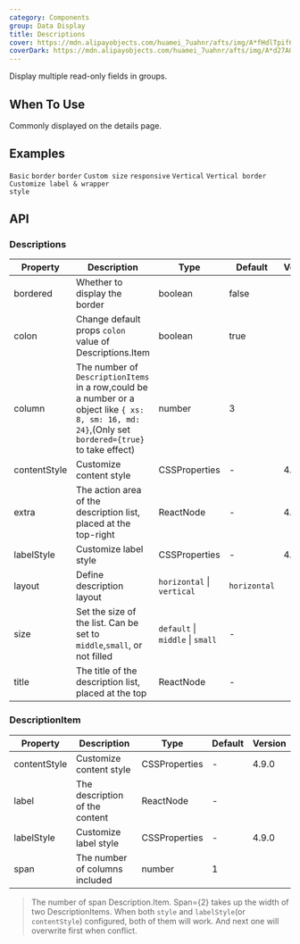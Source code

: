 ```yaml
---
category: Components
group: Data Display
title: Descriptions
cover: https://mdn.alipayobjects.com/huamei_7uahnr/afts/img/A*fHdlTpif6XQAAAAAAAAAAAAADrJ8AQ/original
coverDark: https://mdn.alipayobjects.com/huamei_7uahnr/afts/img/A*d27AQJrowGAAAAAAAAAAAAAADrJ8AQ/original
---
```


Display multiple read-only fields in groups.

## When To Use

Commonly displayed on the details page.

## Examples

<!-- prettier-ignore -->
<code src="./demo/basic.tsx">Basic</code>
<code src="./demo/border.tsx">border</code>
<code src="./demo/text.tsx" debug>border</code>
<code src="./demo/size.tsx">Custom size</code>
<code src="./demo/responsive.tsx">responsive</code>
<code src="./demo/vertical.tsx">Vertical</code>
<code src="./demo/vertical-border.tsx">Vertical border</code>
<code src="./demo/style.tsx" debug>Customize label & wrapper style</code>

## API

### Descriptions

| Property     | Description                                                                                                                                         | Type                             | Default      | Version |
| ------------ | --------------------------------------------------------------------------------------------------------------------------------------------------- | -------------------------------- | ------------ | ------- |
| bordered     | Whether to display the border                                                                                                                       | boolean                          | false        |         |
| colon        | Change default props `colon` value of Descriptions.Item                                                                                             | boolean                          | true         |         |
| column       | The number of `DescriptionItems` in a row,could be a number or a object like `{ xs: 8, sm: 16, md: 24}`,(Only set `bordered={true}` to take effect) | number                           | 3            |         |
| contentStyle | Customize content style                                                                                                                             | CSSProperties                    | -            | 4.10.0  |
| extra        | The action area of the description list, placed at the top-right                                                                                    | ReactNode                        | -            | 4.5.0   |
| labelStyle   | Customize label style                                                                                                                               | CSSProperties                    | -            | 4.10.0  |
| layout       | Define description layout                                                                                                                           | `horizontal` \| `vertical`       | `horizontal` |         |
| size         | Set the size of the list. Can be set to `middle`,`small`, or not filled                                                                             | `default` \| `middle` \| `small` | -            |         |
| title        | The title of the description list, placed at the top                                                                                                | ReactNode                        | -            |         |

### DescriptionItem

| Property     | Description                    | Type          | Default | Version |
| ------------ | ------------------------------ | ------------- | ------- | ------- |
| contentStyle | Customize content style        | CSSProperties | -       | 4.9.0   |
| label        | The description of the content | ReactNode     | -       |         |
| labelStyle   | Customize label style          | CSSProperties | -       | 4.9.0   |
| span         | The number of columns included | number        | 1       |         |

> The number of span Description.Item. Span={2} takes up the width of two DescriptionItems. When both `style` and `labelStyle`(or `contentStyle`) configured, both of them will work. And next one will overwrite first when conflict.
